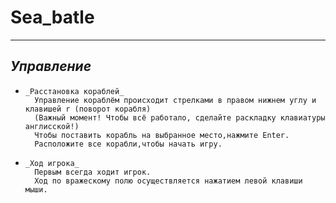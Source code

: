 # Sea_batle

---
## _Управление_
-     _Расстановка кораблей_
        Управление кораблём происходит стрелками в правом нижнем углу и клавишей r (поворот корабля)
        (Важный момент! Чтобы всё работало, сделайте раскладку клавиатуры англисской!)
        Чтобы поставить корабль на выбранное место,нажмите Enter.
        Расположите все корабли,чтобы начать игру.
-     _Ход игрока_
        Первым всегда ходит игрок. 
        Ход по вражескому полю осуществляется нажатием левой клавиши мыши.        




